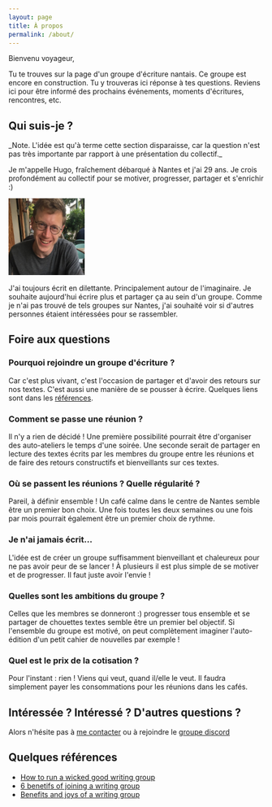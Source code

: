 ```yaml
---
layout: page
title: À propos
permalink: /about/
---
```


Bienvenu voyageur,

Tu te trouves sur la page d'un groupe d'écriture nantais. Ce groupe est encore en construction. Tu y trouveras ici réponse à tes questions. Reviens ici pour être informé des prochains événements, moments d'écritures, rencontres, etc.

## Qui suis-je ?

<span class="small-text">
_Note. L'idée est qu'à terme cette section disparaisse, car la question n'est pas très importante par rapport à une présentation du collectif._
</span>

Je m'appelle Hugo, fraîchement débarqué à Nantes et j'ai 29 ans. Je crois profondément au collectif pour se motiver, progresser, partager et s'enrichir :)

<img src="images/hugo_crop.png" alt="hugo" width="150" class="circled"/>

J'ai toujours écrit en dilettante. Principalement autour de l'imaginaire. Je souhaite aujourd'hui écrire plus et partager ça au sein d'un groupe. Comme je n'ai pas trouvé de tels groupes sur Nantes, j'ai souhaité voir si d'autres personnes étaient intéressées pour se rassembler.

## Foire aux questions

### Pourquoi rejoindre un groupe d'écriture ?

Car c'est plus vivant, c'est l'occasion de partager et d'avoir des retours sur nos textes. C'est aussi une manière de se pousser à écrire. Quelques liens sont dans les [références](#quelques-références).

### Comment se passe une réunion ?

Il n'y a rien de décidé ! Une première possibilité pourrait être d'organiser des auto-ateliers le temps d'une soirée. Une seconde serait de partager en lecture des textes écrits par les membres du groupe entre les réunions et de faire des retours constructifs et bienveillants sur ces textes.

### Où se passent les réunions ? Quelle régularité ?

Pareil, à définir ensemble ! Un café calme dans le centre de Nantes semble être un premier bon choix. Une fois toutes les deux semaines ou une fois par mois pourrait également être un premier choix de rythme.

### Je n'ai jamais écrit...

L'idée est de créer un groupe suffisamment bienveillant et chaleureux pour ne pas avoir peur de se lancer ! À plusieurs il est plus simple de se motiver et de progresser. Il faut juste avoir l'envie !

### Quelles sont les ambitions du groupe ?

Celles que les membres se donneront :) progresser tous ensemble et se partager de chouettes textes semble être un premier bel objectif. Si l'ensemble du groupe est motivé, on peut complètement imaginer l'auto-édition d'un petit cahier de nouvelles par exemple !

### Quel est le prix de la cotisation ?

Pour l'instant : rien ! Viens qui veut, quand il/elle le veut. Il faudra simplement payer les consommations pour les réunions dans les cafés.

## Intéressée ? Intéressé ? D'autres questions ?

Alors n'hésite pas à [me contacter](mailto:hugo.viala@gmail.com) ou à rejoindre le [groupe discord]()


## Quelques références

* [How to run a wicked good writing group](https://docs.google.com/document/d/1nSHwVQqZWpMnXg4QjVpQfYW9A8k0sCbY_bce-CsqTvM/edit)
* [6 benetifs of joining a writing group](https://www.masterclass.com/articles/how-to-find-a-writing-group#6-benefits-of-joining-a-writing-group)
* [Benefits and joys of a writing group](https://medium.com/creative-humans/the-benefits-and-joys-of-a-writing-group-23463cca42cb)

